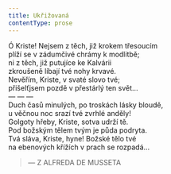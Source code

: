 ```yaml
---
title: Ukřižovaná
contentType: prose
---
```


Ó Kriste! Nejsem z těch, již krokem třesoucím  
plíží se v zádumčivé chrámy k modlitbě;  
ni z těch, již putujíce ke Kalvárii  
zkroušeně líbají tvé nohy krvavé.  
Nevěřím, Kriste, v svaté slovo tvé;  
přišelťjsem pozdě v přestárlý ten svět…  
— — —  
Duch časů minulých, po troskách lásky bloudě,  
u věčnou noc srazí tvé zvrhlé anděly!  
Golgoty hřeby, Kriste, sotva udrží tě.  
Pod božským tělem tvým je půda podryta.  
Tvá sláva, Kriste, hyne! Božské tělo tvé  
na ebenových křížích v prach se rozpadá…

> — Z ALFREDA DE MUSSETA

